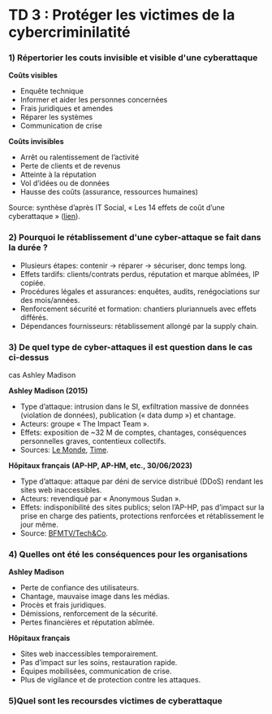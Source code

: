 # TD 3 : Protéger les victimes de la cybercriminilatité

### 1) Répertorier les couts invisible et visible d'une cyberattaque 

**Coûts visibles**
- Enquête technique
- Informer et aider les personnes concernées
- Frais juridiques et amendes
- Réparer les systèmes
- Communication de crise

**Coûts invisibles**
- Arrêt ou ralentissement de l’activité
- Perte de clients et de revenus
- Atteinte à la réputation
- Vol d’idées ou de données
- Hausse des coûts (assurance, ressources humaines)



Source: synthèse d’après IT Social, « Les 14 effets de coût d’une cyberattaque » 
([lien](https://itsocial.fr/autres/micro-focus/14-effets-de-cout-dune-cyberattaque/)).

### 2) Pourquoi le rétablissement d'une cyber-attaque se fait dans la durée ? 
 
- Plusieurs étapes: contenir → réparer → sécuriser, donc temps long.
- Effets tardifs: clients/contrats perdus, réputation et marque abîmées, IP copiée.
- Procédures légales et assurances: enquêtes, audits, renégociations sur des mois/années.
- Renforcement sécurité et formation: chantiers pluriannuels avec effets différés.
- Dépendances fournisseurs: rétablissement allongé par la supply chain.
 

 ### 3) De quel type de cyber-attaques il est question dans le cas ci-dessus 

 cas Ashley Madison

 
**Ashley Madison (2015)**
- Type d’attaque: intrusion dans le SI, exfiltration massive de données (violation de données), publication (« data dump ») et chantage.
- Acteurs: groupe « The Impact Team ».
- Effets: exposition de ~32 M de comptes, chantages, conséquences personnelles graves, contentieux collectifs.
- Sources: [Le Monde](https://www.lemonde.fr/pixels/article/2015/12/10/suicides-demission-chantage-les-consequences-tragiques-du-piratage-du-site-de-rencontres-ashley-madison_4828391_4408996.html), [Time](https://time.com/4007374/ashley-madison-578-million-lawsuit-canada/).

**Hôpitaux français (AP-HP, AP-HM, etc., 30/06/2023)**
- Type d’attaque: attaque par déni de service distribué (DDoS) rendant les sites web inaccessibles.
- Acteurs: revendiqué par « Anonymous Sudan ».
- Effets: indisponibilité des sites publics; selon l’AP-HP, pas d’impact sur la prise en charge des patients, protections renforcées et rétablissement le jour même.
- Source: [BFMTV/Tech&Co](https://www.bfmtv.com/tech/cybersecurite/plusieurs-hopitaux-francais-vises-par-une-cyberattaque_AV-202306300489.html).


### 4) Quelles ont été les conséquences pour les organisations 
 
**Ashley Madison**
- Perte de confiance des utilisateurs.
- Chantage, mauvaise image dans les médias.
- Procès et frais juridiques.
- Démissions, renforcement de la sécurité.
- Pertes financières et réputation abîmée.

**Hôpitaux français**
- Sites web inaccessibles temporairement.
- Pas d’impact sur les soins, restauration rapide.
- Équipes mobilisées, communication de crise.
- Plus de vigilance et de protection contre les attaques.

### 5)Quel sont les recoursdes victimes de cyberattaque 



